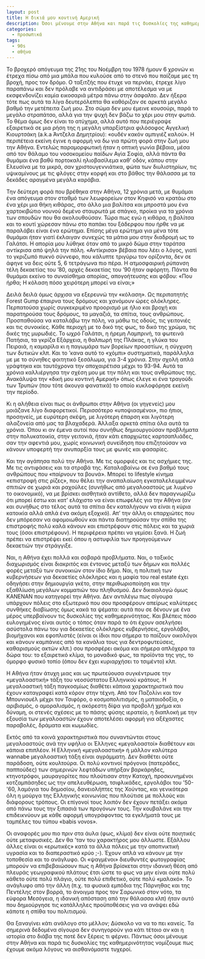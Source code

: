 ```yaml
---
layout: post
title: Η δικιά μου κοντινή Αμερική
description: Όσοι μένουμε στην Αθήνα και παρά τις δυσκολίες της καθημερινότητας νομίζουμε πως έχουμε ακόμα λόγους να αισθανόμαστε τυχεροί.
categories:
  - προσωπικά
tags: 
  - 90s
  - αθήνα
---
```


Το βροχερό απόγευμα της 21ης του Νοέμβρη του 1978 ήμουν 6 χρονών κι έτρεχα πίσω από μια μπάλα που κυλούσε από το στενό που παίζαμε μες τη βροχή, προς τον δρόμο. Ο ταξιτζής που έτυχε να περνάει, έτρεχε λίγο παραπάνω και δεν πρόλαβε να αντιδράσει με αποτέλεσμα να με εκσφενδονίζει καμία εικοσαριά μέτρα πάνω στην άσφαλτο. Δεν ήξερα τότε πως αυτά τα λίγα δευτερόλεπτα θα καθόριζαν σε αρκετά μεγάλο βαθμό την μετέπειτα ζωή μου. Στο σώμα δεν μου έμεινε κουσούρι, παρά το μεγάλο στραπάτσο, αλλά για την ψυχή δεν βάζω το χέρι μου στην φωτιά. Το θέμα όμως δεν είναι το ατύχημα, αλλά αυτό που περιέγραψε εξαιρετικά σε μια ρήση της η μεγάλη υπαρξίστρια φιλόσοφος Αγγελική Κιουρτσάκη (a.k.a Άντζελα Δημητρίου): «ουδέν κακόν αμπιγιέζ καλού». Η περιπέτεια εκείνη έγινε η αφορμή να δω για πρώτη φορά στην ζωή μου την Αθήνα. Εντελώς παραμορφωτική ήταν η οπτική γωνία βέβαια, μέσα από τον θάλαμο του νοσοκομείου παίδων Αγία Σοφία, αλλά πάντα θα θυμάμαι ένα βαθύ πορτοκαλί ηλιοβασίλεμα καθ’ οδόν, κάπου στην Ελευσίνα με τα μικρά, σαν χριστουγεννιάτικα, φώτα των διυλιστηρίων, τις υψικαμίνους με τις φλόγες στην κορφή και στο βάθος την θάλασσα με τα δεκάδες αραγμένα μεγάλα καράβια.

Την δεύτερη φορά που βρέθηκα στην Αθήνα, 12 χρόνια μετά, με θυμάμαι ένα απόγευμα στον σταθμό των λεωφορείων στον Κηφισό να κρατάω στο ένα χέρι μια θήκη κιθάρας, στο άλλο μια βαλίτσα και μπροστά μου ένα χαρτοκιβώτιο νουνού δεμένο σταυρωτά με σπάγκο, προίκα για τα χρόνια των σπουδών που θα ακολουθούσαν. Τώρα πως εγώ η κιθάρα, η βαλίτσα και το κουτί χώρεσαν πάνω στο παπάκι του ξάδερφου που ήρθε να με παραλάβει είναι ένα ερώτημα. Επίσης μέγα ερώτημα για μένα τότε θυμάμαι ήταν γιατί έκλαιγαν συνεχώς τα μάτια μου στην διαδρομή ως το Γαλάτσι. Η απορία μου λύθηκε όταν από το μικρό δώμα στην ταράτσα αντίκρισα από ψηλά την πόλη. «Αντίκρισα» βέβαια που λέει ο λόγος, γιατί το γκριζωπό πυκνό σύννεφο, που κάλυπτε τριγύρω τον ορίζοντα, δεν σε άφηνε να δεις ούτε 5, 6 τετράγωνα πιο πέρα. H ατμοσφαιρική ρύπανση τέλη δεκαετίας του ’80, αρχές δεκαετίας του ’90 ήταν αφόρητη. Πάντα θα θυμάμαι εκείνο το συναίσθημα απορίας, απογοήτευσης και φόβου: «Που ήρθα; Η κόλαση πόσο χειρότερη μπορεί να είναι;»

Δειλά δειλά όμως άρχισα να εξερευνώ την «κόλαση». Ως περιπατητής Forest Gump έπαιρνα τους δρόμους και χανόμουν ώρες ολόκληρες. Περπατούσα χωρίς συγκεκριμένο προορισμό με ήλιο και βροχή και παρατηρούσα τους δρόμους, τα μαγαζιά, τα σπίτια, τους ανθρώπους. Προσπαθούσα να καταλάβω την πόλη, να μάθω τις οδούς, τις γειτονιές και τις συνοικίες. Κάθε περιοχή με το δικό της φως, το δικό της χρώμα, τις δικές της μυρωδιές. Το ωχρό Γαλάτσι, η ήρεμη Λαμπρινή, τα φωτεινά Πατήσια, τα γκρίζα Εξάρχεια, η θαλπωρή της Πλάκας, η γλύκα του Πειραιά, η καμαρίλα κι η παγωμάρα των βορείων προαστίων, η σύγχυση των δυτικών κλπ. Και το ’κανα αυτό το «χόμπι» συστηματικά, παράλληλα με με το σύνηθες φοιτητικό ξεσάλωμα, για 3-4 χρόνια. Στην σχολή απλά γράφτηκα και ταυτόχρονα την αποχαιρέτισα μέχρι το 93-94. Αυτά τα χρόνια καλλιέργησα την σχέση μου με την πόλη και τους ανθρώπους της. Ανακάλυψα την «δική μου κοντινή Αμερική» όπως έλεγε κι ένα τραγούδι των Τρυπών (που τότε άκουγα φανατικά) το οποίο κυκλοφόρησε εκείνη την περίοδο.

Κι η αλήθεια είναι πως οι άνθρωποι στην Αθήνα (οι γηγενείς) μου μοιάζανε λίγο διαφορετικοί. Περισσότερο «υποψιασμένοι», πιο ήπιοι, προσηνείς, με ευρύτερη σκέψη, με λιγότερη έπαρση και λιγότερη αλαζονεία από μας τα βλαχαδερά. Άλλαξα αρκετά σπίτια όλα αυτά τα χρόνια. Όπου κι αν έμενα αυτοί που συνήθως δημιουργούσαν προβλήματα στην πολυκατοικία, στην γειτονιά, ήταν κάτι επαρχιώτες καρτσαπλιάδες, σαν την αφεντιά μου, χωρίς κοινωνική συνείδηση που επιζητούσαν να κάνουν υποφερτή την ανυπαρξία τους με φωνές και φασαρίες.

Και την αγάπησα πολύ την Αθήνα. Με τις ομορφιές και τις ασχήμιες της. Με τις αντιφάσεις και τα στραβά της. Καταλαβαίνω σε ένα βαθμό τους ανθρώπους που «παίρνουν τα βουνά». Μπορεί το lifestyle κίνημα «επιστροφή στις ρίζες», που θέλει την αναπαλαίωση εγκαταλελειμμένων σπιτιών σε χωριά και ραχούλες (συνήθως από μεγαλοαστούς με λυμένο το οικονομικό), να με βρίσκει αισθητικά αντίθετο, αλλά δεν παραγνωρίζω ότι μπορεί έστω και κατ’ ελάχιστο να είναι επωφελές για την Αθήνα (αν και συνήθως στο τέλος αυτά τα σπίτια δεν καταλήγουν να είναι η κύρια κατοικία αλλά απλά ένα ακόμη εξοχικό). Απ’ την άλλη οι επαρχιώτες που δεν μπόρεσαν να αφομοιωθούν και πάντα διατηρούσαν την σπίθα της επιστροφής πολύ καλά κάνουν και επιστρέφουν στις πόλεις και τα χωριά τους (όσοι επιστρέφουν). Η περιφέρεια πρέπει να γεμίσει ξανά. Η ζωή πρέπει να επιστρέψει εκεί όπου η αστυφιλία των προηγούμενων δεκαετιών την στράγγιξε.

Ναι, η Αθήνα έχει πολλά και σοβαρά προβλήματα. Ναι, ο ταξικός διαχωρισμός είναι διακριτός και έντονος μεταξύ των δήμων και πολλές φορές μεταξύ των συνοικιών στον ίδιο δήμο. Ναι, η πολιτική των κυβερνήσεων για δεκαετίες ολόκληρες και η μαφία του real estate έχει οδηγήσει στην δημιουργία γκέτο, στην περιθωριοποίηση και την εξαθλίωση μεγάλων κομματιών του πληθυσμού. Δεν δικαιολογώ όμως ΚΑΝΕΝΑΝ που κατηγορεί την Αθήνα. Δεν αντιλέγω πως σίγουρα υπάρχουν πόλεις στο εξωτερικό που σου προσφέρουν απείρως καλύτερες συνθήκες διαβίωσης όμως κακά τα ψέματα: αυτά που σε δένουν με ένα μέρος υπερβαίνουν τις δυσκολίες της καθημερινότητας. Και βλέπεις πόσο ευλογημένος είναι αυτός ο τόπος όταν παρά το ότι έχουν ασελγήσει ασύστολα πάνω του για δεκαετίες ολόκληρες κυβερνήσεις, εργολάβοι, βιομήχανοι και εφοπλιστές (είναι οι ίδιοι που σήμερα το παίζουν οικολόγοι και κάνουν καμπάνιες από τα κανάλια τους για δεντροφυτεύσεις, καθαρισμούς ακτών κλπ.) σου προσφέρει ακόμα και σήμερα απλόχερα τα δώρα του: το εξαιρετικό κλίμα, το μοναδικό φως, τα προϊόντα της γης, το όμορφο φυσικό τοπίο (όπου δεν έχει κυριαρχήσει το τσιμέντο) κλπ.

Η Αθήνα ήταν άτυχη μιας και ως πρωτεύουσα συγκέντρωσε την «μεγαλοαστική» τάξη του νεοσύστατου Ελληνικού κράτους. Η μεγαλοαστική τάξη παγκοσμίως διαθέτει κάποια χαρακτηριστικά που έχουν καταγραφεί κατά κόρον στην τέχνη. Από τον Παζολίνι και τον Μπουνιουέλ μέχρι τον Τσιφόρο, ο κοσμοπολιτισμός, η ματαιοδοξία, ο αριβισμός, ο αμοραλισμός, η  ακόρεστη δίψα για προβολή χρήμα και δύναμη, οι στενές σχέσεις με το πάσης φύσης ιερατείο, η διαπλοκή με την εξουσία των μεγαλοαστών έχουν αποτελέσει αφορμή για αξέχαστες παραβολές, δράματα και κωμωδίες.

Εκτός από τα κοινά χαρακτηριστικά που συναντώνται στους μεγαλοαστούς ανά την υφήλιο οι Έλληνες «μεγαλοαστοί» διαθέτουν και κάποια επιπλέον. Η Ελληνική «μεγαλοαστική» ή μάλλον καλύτερα wannabe μεγαλοαστική τάξη είναι αγράμματη. Δεν διαθέτει ούτε παράδοση, ούτε κουλτούρα. Οι πολύ κοντινοί πρόγονοι (πατεράδες, παππούδες) των σημερινών λεφτάδων υπήρξαν βαρκάρηδες, κτηνοτρόφοι, μαυραγορίτες που πλούτισαν στην Κατοχή, προσκυνημένοι κοτζαμπάσηδες ως την απελευθέρωση, τσιφλικάδες, εργολάβοι του '50-'60, λαμόγια του δημοσίου, δανειολήπτες της Χούντας, και γενικότερα όλη η μούργα της Ελληνικής κοινωνίας που πλούτισε με πολλούς και διάφορους τρόπους. Οι επίγονοί τους λοιπόν δεν έχουν πετάξει ακόμα από πάνω τους την ξιπασιά των προγόνων τους. Την κουβαλάνε και την επιδεικνύουν με κάθε αφορμή υπογράφοντας τα εγκλήματά τους με ταμπέλες του τύπου «babis vovos».

Οι αναφορές μου πιο πριν στα άυλα (φως, κλίμα) δεν είναι ούτε ποιητικές ούτε μεταφυσικές. Δεν θα ’ταν του χαρακτήρος μου άλλωστε. Εξάλλου άλλες είναι οι «ερωτικές» κατά τα άλλα πόλεις με την αποπνικτική υγρασία και το διαπεραστικό κρύο ;-). Έχουν απλά να κάνουν με την τοποθεσία και το ανάγλυφο. Οι «ψαγμένοι» διευθυντές φωτογραφίας μπορούν να επιβεβαιώσουν πως η Αθήνα βρίσκεται στην ιδανική θέση από πλευράς γεωγραφικού πλάτους έτσι ώστε το φως να μην είναι ούτε πολύ κάθετο ούτε πολύ πλάγιο, ούτε πολύ επιθετικό, ούτε πολύ «μαλακό». Το ανάγλυφο από την άλλη (π.χ. τα φυσικά εμπόδια της Πάρνηθας και της Πεντέλης στον βορρά, το άνοιγμα προς τον Σαρωνικό στον νότο, τα εύφορα Μεσόγεια, η ιδανική απόσταση από την θάλασσα κλπ) ήταν αυτό που δημιούργησε τις κατάλληλες προϋποθέσεις για να ανάψει εδώ κάποτε η σπίθα του πολιτισμού.

Θα ξαναγίνει κάτι ανάλογο στο μέλλον; Δύσκολο να να το πει κανείς. Τα σημερινά δεδομένα σίγουρα δεν συνηγορούν για κάτι τέτοιο αν και η ιστορία στο διάβα της ποτέ δεν ξέρεις τι φέρνει. Πάντως όσοι μένουμε στην Αθήνα και παρά τις δυσκολίες της καθημερινότητας νομίζουμε πως έχουμε ακόμα λόγους να αισθανόμαστε τυχεροί.
